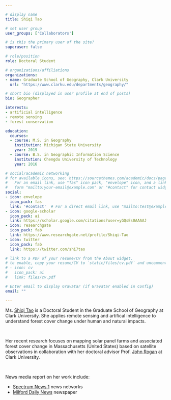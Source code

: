 ```yaml
---

# display name
title: Shiqi Tao

# set user group
user_groups: ['Collaborators']

# is this the primary user of the site?
superuser: false

# role/position
role: Doctoral Student

# organizations/affiliations
organizations:
- name: Graduate School of Geography, Clark University
  url: "https://www.clarku.edu/departments/geography/"

# short bio (displayed in user profile at end of posts)
bio: Geographer 

interests:
- artificial intelligence
- remote sensing
- forest conservation

education:
  courses:
  - course: M.S. in Geography
    institution: Michigan State University
    year: 2019
  - course: B.S. in Geographic Information Science
    institution: Chengdu University of Technology
    year: 2016

# social/academic networking
# for available icons, see: https://sourcethemes.com/academic/docs/page-builder/#icons
#   For an email link, use "fas" icon pack, "envelope" icon, and a link in the
#   form "mailto:your-email@example.com" or "#contact" for contact widget.
social:
- icon: envelope
  icon_pack: fas
  link: '#contact'  # For a direct email link, use "mailto:test@example.org".
- icon: google-scholar
  icon_pack: ai
  link: https://scholar.google.com/citations?user=yGQsEs0AAAAJ
- icon: researchgate
  icon_pack: fab
  link: https://www.researchgate.net/profile/Shiqi-Tao
- icon: twitter
  icon_pack: fab
  link: https://twitter.com/shi7tao

# link to a PDF of your resume/CV from the About widget.
# to enable, copy your resume/CV to `static/files/cv.pdf` and uncomment the lines below.
# - icon: cv
#   icon_pack: ai
#   link: files/cv.pdf

# Enter email to display Gravatar (if Gravatar enabled in Config)
email: ""

---
```


Ms. [Shiqi Tao](https://scholar.google.com/citations?user=yGQsEs0AAAAJ) is a Doctoral Student in the Graduate School of Geography at Clark University. 
She applies remote sensing and artifical intelligence to understand forest cover change under human and natural impacts.

<br>

Her recent research focuses on mapping solar panel farms and associated forest cover change in Massachusetts (United States) based on satellite observations
in collaboration with her doctoral advisor Prof. [John Rogan](http://www2.clarku.edu/faculty/facultybio.cfm?id=460) at Clark University.

<br>

News media report on her work include:
- [Spectrum News 1](https://spectrumnews1.com/ma/worcester/news/2021/04/28/clark-solar-panels-study) news networks
- [Milford Daily News](https://amp.milforddailynews.com/amp/4937757001) newspaper

<br>



